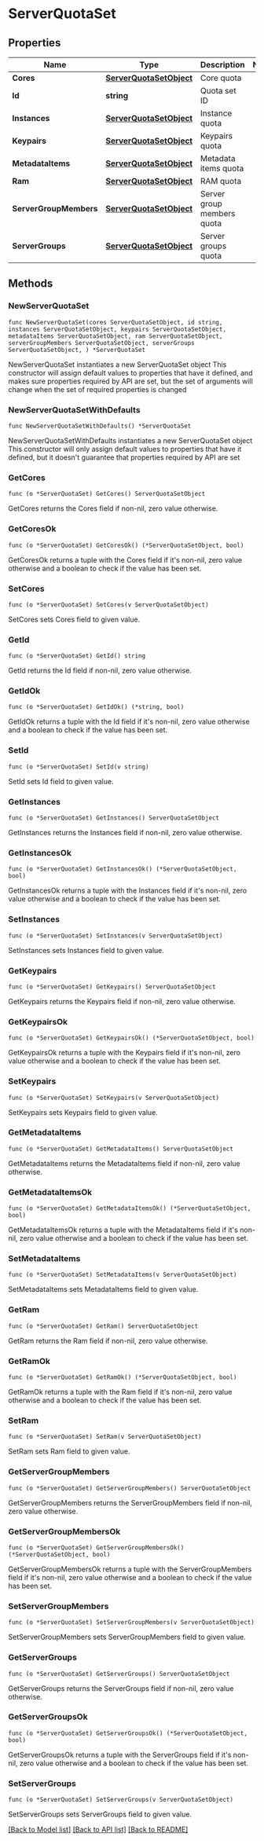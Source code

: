 # ServerQuotaSet

## Properties

Name | Type | Description | Notes
------------ | ------------- | ------------- | -------------
**Cores** | [**ServerQuotaSetObject**](ServerQuotaSetObject.md) | Core quota | 
**Id** | **string** | Quota set ID | 
**Instances** | [**ServerQuotaSetObject**](ServerQuotaSetObject.md) | Instance quota | 
**Keypairs** | [**ServerQuotaSetObject**](ServerQuotaSetObject.md) | Keypairs quota | 
**MetadataItems** | [**ServerQuotaSetObject**](ServerQuotaSetObject.md) | Metadata items quota | 
**Ram** | [**ServerQuotaSetObject**](ServerQuotaSetObject.md) | RAM quota | 
**ServerGroupMembers** | [**ServerQuotaSetObject**](ServerQuotaSetObject.md) | Server group members quota | 
**ServerGroups** | [**ServerQuotaSetObject**](ServerQuotaSetObject.md) | Server groups quota | 

## Methods

### NewServerQuotaSet

`func NewServerQuotaSet(cores ServerQuotaSetObject, id string, instances ServerQuotaSetObject, keypairs ServerQuotaSetObject, metadataItems ServerQuotaSetObject, ram ServerQuotaSetObject, serverGroupMembers ServerQuotaSetObject, serverGroups ServerQuotaSetObject, ) *ServerQuotaSet`

NewServerQuotaSet instantiates a new ServerQuotaSet object
This constructor will assign default values to properties that have it defined,
and makes sure properties required by API are set, but the set of arguments
will change when the set of required properties is changed

### NewServerQuotaSetWithDefaults

`func NewServerQuotaSetWithDefaults() *ServerQuotaSet`

NewServerQuotaSetWithDefaults instantiates a new ServerQuotaSet object
This constructor will only assign default values to properties that have it defined,
but it doesn't guarantee that properties required by API are set

### GetCores

`func (o *ServerQuotaSet) GetCores() ServerQuotaSetObject`

GetCores returns the Cores field if non-nil, zero value otherwise.

### GetCoresOk

`func (o *ServerQuotaSet) GetCoresOk() (*ServerQuotaSetObject, bool)`

GetCoresOk returns a tuple with the Cores field if it's non-nil, zero value otherwise
and a boolean to check if the value has been set.

### SetCores

`func (o *ServerQuotaSet) SetCores(v ServerQuotaSetObject)`

SetCores sets Cores field to given value.


### GetId

`func (o *ServerQuotaSet) GetId() string`

GetId returns the Id field if non-nil, zero value otherwise.

### GetIdOk

`func (o *ServerQuotaSet) GetIdOk() (*string, bool)`

GetIdOk returns a tuple with the Id field if it's non-nil, zero value otherwise
and a boolean to check if the value has been set.

### SetId

`func (o *ServerQuotaSet) SetId(v string)`

SetId sets Id field to given value.


### GetInstances

`func (o *ServerQuotaSet) GetInstances() ServerQuotaSetObject`

GetInstances returns the Instances field if non-nil, zero value otherwise.

### GetInstancesOk

`func (o *ServerQuotaSet) GetInstancesOk() (*ServerQuotaSetObject, bool)`

GetInstancesOk returns a tuple with the Instances field if it's non-nil, zero value otherwise
and a boolean to check if the value has been set.

### SetInstances

`func (o *ServerQuotaSet) SetInstances(v ServerQuotaSetObject)`

SetInstances sets Instances field to given value.


### GetKeypairs

`func (o *ServerQuotaSet) GetKeypairs() ServerQuotaSetObject`

GetKeypairs returns the Keypairs field if non-nil, zero value otherwise.

### GetKeypairsOk

`func (o *ServerQuotaSet) GetKeypairsOk() (*ServerQuotaSetObject, bool)`

GetKeypairsOk returns a tuple with the Keypairs field if it's non-nil, zero value otherwise
and a boolean to check if the value has been set.

### SetKeypairs

`func (o *ServerQuotaSet) SetKeypairs(v ServerQuotaSetObject)`

SetKeypairs sets Keypairs field to given value.


### GetMetadataItems

`func (o *ServerQuotaSet) GetMetadataItems() ServerQuotaSetObject`

GetMetadataItems returns the MetadataItems field if non-nil, zero value otherwise.

### GetMetadataItemsOk

`func (o *ServerQuotaSet) GetMetadataItemsOk() (*ServerQuotaSetObject, bool)`

GetMetadataItemsOk returns a tuple with the MetadataItems field if it's non-nil, zero value otherwise
and a boolean to check if the value has been set.

### SetMetadataItems

`func (o *ServerQuotaSet) SetMetadataItems(v ServerQuotaSetObject)`

SetMetadataItems sets MetadataItems field to given value.


### GetRam

`func (o *ServerQuotaSet) GetRam() ServerQuotaSetObject`

GetRam returns the Ram field if non-nil, zero value otherwise.

### GetRamOk

`func (o *ServerQuotaSet) GetRamOk() (*ServerQuotaSetObject, bool)`

GetRamOk returns a tuple with the Ram field if it's non-nil, zero value otherwise
and a boolean to check if the value has been set.

### SetRam

`func (o *ServerQuotaSet) SetRam(v ServerQuotaSetObject)`

SetRam sets Ram field to given value.


### GetServerGroupMembers

`func (o *ServerQuotaSet) GetServerGroupMembers() ServerQuotaSetObject`

GetServerGroupMembers returns the ServerGroupMembers field if non-nil, zero value otherwise.

### GetServerGroupMembersOk

`func (o *ServerQuotaSet) GetServerGroupMembersOk() (*ServerQuotaSetObject, bool)`

GetServerGroupMembersOk returns a tuple with the ServerGroupMembers field if it's non-nil, zero value otherwise
and a boolean to check if the value has been set.

### SetServerGroupMembers

`func (o *ServerQuotaSet) SetServerGroupMembers(v ServerQuotaSetObject)`

SetServerGroupMembers sets ServerGroupMembers field to given value.


### GetServerGroups

`func (o *ServerQuotaSet) GetServerGroups() ServerQuotaSetObject`

GetServerGroups returns the ServerGroups field if non-nil, zero value otherwise.

### GetServerGroupsOk

`func (o *ServerQuotaSet) GetServerGroupsOk() (*ServerQuotaSetObject, bool)`

GetServerGroupsOk returns a tuple with the ServerGroups field if it's non-nil, zero value otherwise
and a boolean to check if the value has been set.

### SetServerGroups

`func (o *ServerQuotaSet) SetServerGroups(v ServerQuotaSetObject)`

SetServerGroups sets ServerGroups field to given value.



[[Back to Model list]](../README.md#documentation-for-models) [[Back to API list]](../README.md#documentation-for-api-endpoints) [[Back to README]](../README.md)


